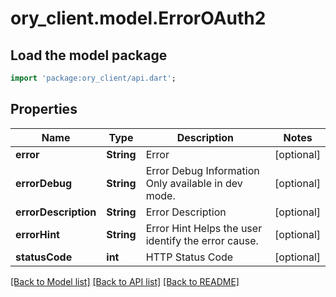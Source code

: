 # ory_client.model.ErrorOAuth2

## Load the model package
```dart
import 'package:ory_client/api.dart';
```

## Properties
Name | Type | Description | Notes
------------ | ------------- | ------------- | -------------
**error** | **String** | Error | [optional] 
**errorDebug** | **String** | Error Debug Information  Only available in dev mode. | [optional] 
**errorDescription** | **String** | Error Description | [optional] 
**errorHint** | **String** | Error Hint  Helps the user identify the error cause. | [optional] 
**statusCode** | **int** | HTTP Status Code | [optional] 

[[Back to Model list]](../README.md#documentation-for-models) [[Back to API list]](../README.md#documentation-for-api-endpoints) [[Back to README]](../README.md)


